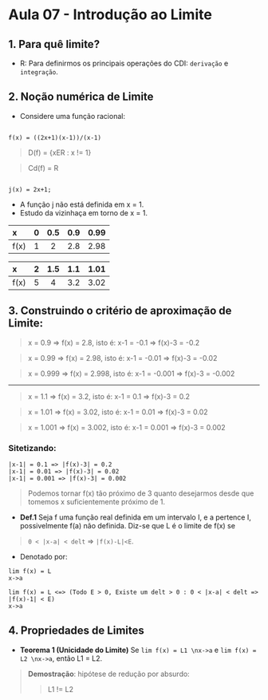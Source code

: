 # Aula 07 - Introdução ao Limite

## 1. Para quê limite?

- R: Para definirmos os principais operações do CDI: `derivação` e `integração`.

## 2. Noção numérica de Limite

- Considere uma função racional:

```
	
f(x) = ((2x+1)(x-1))/(x-1)

```

> D(f) = {xER : x != 1}

> Cd(f) = R

```

j(x) = 2x+1;

```

- A função j não está definida em x = 1.
- Estudo da vizinhaça em torno de x = 1.

x | 0 | 0.5 | 0.9 | 0.99
:-- | :-: | :-: | :-: | --:
f(x) | 1 | 2 | 2.8 | 2.98

x | 2 | 1.5 | 1.1 | 1.01
:-- | :-: | :-: | :-: | --:
f(x) | 5 | 4 | 3.2 | 3.02

## 3. Construindo o critério de aproximação de Limite:

> x = 0.9 => f(x) = 2.8, isto é: x-1 = -0.1 => f(x)-3 = -0.2

> x = 0.99 => f(x) = 2.98, isto é: x-1 = -0.01 => f(x)-3 = -0.02

> x = 0.999 => f(x) = 2.998, isto é: x-1 = -0.001 => f(x)-3 = -0.002

---

> x = 1.1 => f(x) = 3.2, isto é: x-1 = 0.1 => f(x)-3 = 0.2

> x = 1.01 => f(x) = 3.02, isto é: x-1 = 0.01 => f(x)-3 = 0.02

> x = 1.001 => f(x) = 3.002, isto é: x-1 = 0.001 => f(x)-3 = 0.002

### Sitetizando:

```
|x-1| = 0.1 => |f(x)-3| = 0.2
|x-1| = 0.01 => |f(x)-3| = 0.02
|x-1| = 0.001 => |f(x)-3| = 0.002
```

> Podemos tornar f(x) tão próximo de 3 quanto desejarmos desde que tomemos x suficientemente próximo de 1.

- **Def.1** Seja f uma função real definida em um intervalo I, e a pertence I, possivelmente f(a) não definida. Diz-se que L é o limite de f(x) se

> `0 < |x-a| < delt` => `|f(x)-L|<E`.

- Denotado por:

```
lim f(x) = L
x->a
```

```
lim f(x) = L <=> (Todo E > 0, Existe um delt > 0 : 0 < |x-a| < delt => |f(x)-1| < E)
x->a
```

## 4. Propriedades de Limites

- **Teorema 1 (Unicidade do Limite)** Se `lim f(x) = L1 \nx->a` e `lim f(x) = L2 \nx->a`, então L1 = L2.

> **Demostração**: hipótese de redução por absurdo:
>> L1 != L2
